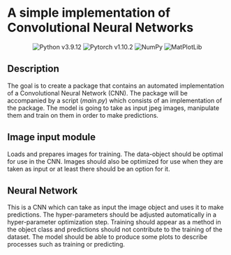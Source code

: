 <h1>A simple implementation of Convolutional Neural Networks</h1>

<div align="center">
    <img src="https://img.shields.io/badge/Python-3.9.12-blue" alt="Python v3.9.12">
    <img src="https://img.shields.io/badge/PyTorch-1.10.2-blue" alt="Pytorch v1.10.2">
    <img src="https://img.shields.io/badge/NumPy-1.23.3-blue" alt="NumPy">
    <img src="https://img.shields.io/badge/MatPlotLib-3.5.2-blue" alt="MatPlotLib">
</div>

<h2>Description</h2>

<p>
    The goal is to create a package that contains an automated implementation of a Convolutional Neural Network (CNN). 
    The package will be accompanied by a script (<em>main.py</em>) which consists of an implementation of the package.
    The model is going to take as input jpeg images, manipulate them and train on them in order to make predictions.
</p>

<h2>Image input module</h2>
<p>
    Loads and prepares images for training. The data-object should be optimal for use in the CNN. Images should also be 
    optimized for use when they are taken as input or at least there should be an option for it.
</p>

<h2>Neural Network</h2>
<p>
    This is a CNN which can take as input the image object and uses it to make predictions. The hyper-parameters should be 
    adjusted automatically in a hyper-parameter optimization step. Training should appear as a method in the object class and
    predictions should not contribute to the training of the dataset. The model should be able to produce some plots to 
    describe processes such as training or predicting.
</p>
